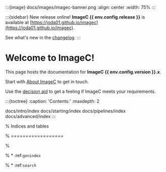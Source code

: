 :::{image} docs/images/imagec-banner.png
:align: center
:width: 75%
:::

:::{sidebar} New release online!
**ImageC {{ env.config.release }}** is available at [https://joda01.github.io/imagec](https://joda01.github.io/imagec).

See what's new in the [changelog](https://github.com/joda01/imagec/releases).
:::

# Welcome to ImageC!

This page hosts the documentation for **ImageC {{ env.config.version }}.x**.

Start with [About ImageC](about-imagec) to get in touch.

Use the [decision aid](decision-aid) to get a feeling if ImageC meets your requirements.

:::{toctree}
:caption: 'Contents:'
:maxdepth: 2

docs/intro/index
docs/starting/index
docs/pipelines/index
docs/advanced/index
:::

% Indices and tables

% ==================

%

% * :ref:`genindex`

% * :ref:`search`
